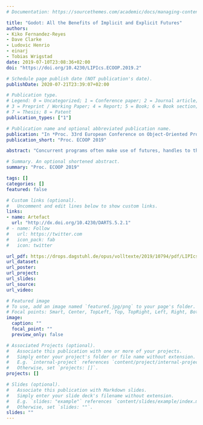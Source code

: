```yaml
---
# Documentation: https://sourcethemes.com/academic/docs/managing-content/

title: "Godot: All the Benefits of Implicit and Explicit Futures"
authors:  
- Kiko Fernandez-Reyes
- Dave Clarke
- Ludovic Henrio
- einarj 
- Tobias Wrigstad
date: 2019-07-10T23:08:36+02:00
doi: "https://doi.org/10.4230/LIPIcs.ECOOP.2019.2"

# Schedule page publish date (NOT publication's date).
publishDate: 2020-07-21T23:39:07+02:00

# Publication type.
# Legend: 0 = Uncategorized; 1 = Conference paper; 2 = Journal article;
# 3 = Preprint / Working Paper; 4 = Report; 5 = Book; 6 = Book section;
# 7 = Thesis; 8 = Patent
publication_types: ["1"]

# Publication name and optional abbreviated publication name.
publication: "In *Proc. 33rd European Conference on Object-Oriented Programming* (ECOOP 2019). LIPIcs 134. Schloss Dagstuhl--Leibniz-Zentrum fuer Informatik 2019."
publication_short: "Proc. ECOOP 2019"

abstract: "Concurrent programs often make use of futures, handles to the results of asynchronous operations. Futures provide means to communicate not yet computed results, and simplify the implementation of operations that synchronise on the result of such asynchronous operations. Futures can be characterised as implicit or explicit, depending on the typing discipline used to type them. Current future implementations suffer from \"future proliferation\", either at the type-level or at run-time. The former adds future type wrappers, which hinders subtype polymorphism and exposes the client to the internal asynchronous communication architecture. The latter increases latency, by traversing nested future structures at run-time. Many languages suffer both kinds. Previous work offer partial solutions to the future proliferation problems; in this paper we show how these solutions can be integrated in an elegant and coherent way, which is more expressive than either system in isolation. We describe our proposal formally, and state and prove its key properties, in two related calculi, based on the two possible families of future constructs (data-flow futures and control-flow futures). The former relies on static type information to avoid unwanted future creation, and the latter uses an algebraic data type with dynamic checks. We also discuss how to implement our new system efficiently."

# Summary. An optional shortened abstract.
summary: "Proc. ECOOP 2019"

tags: []
categories: []
featured: false

# Custom links (optional).
#   Uncomment and edit lines below to show custom links.
links:
- name: Artefact
  url: "http://dx.doi.org/10.4230/DARTS.5.2.1"
# - name: Follow
#   url: https://twitter.com
#   icon_pack: fab
#   icon: twitter

url_pdf: https://drops.dagstuhl.de/opus/volltexte/2019/10794/pdf/LIPIcs-ECOOP-2019-2.pdf
url_dataset:
url_poster:
url_project:
url_slides:
url_source:
url_video:

# Featured image
# To use, add an image named `featured.jpg/png` to your page's folder. 
# Focal points: Smart, Center, TopLeft, Top, TopRight, Left, Right, BottomLeft, Bottom, BottomRight.
image:
  caption: ""
  focal_point: ""
  preview_only: false

# Associated Projects (optional).
#   Associate this publication with one or more of your projects.
#   Simply enter your project's folder or file name without extension.
#   E.g. `internal-project` references `content/project/internal-project/index.md`.
#   Otherwise, set `projects: []`.
projects: []

# Slides (optional).
#   Associate this publication with Markdown slides.
#   Simply enter your slide deck's filename without extension.
#   E.g. `slides: "example"` references `content/slides/example/index.md`.
#   Otherwise, set `slides: ""`.
slides: ""
---
```

